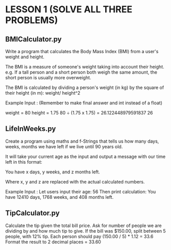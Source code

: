 # LESSON 1 (SOLVE ALL THREE PROBLEMS)

## BMICalculator.py

Write a program that calculates the Body Mass Index (BMI) from a user's weight and height.

The BMI is a measure of someone's weight taking into account their height. e.g. If a tall person and a short person both weigh the same amount, the short person is usually more overweight.

The BMI is calculated by dividing a person's weight (in kg) by the square of their height (in m):
weight/ height^2

Example Input : (Remember to make final answer and int instead of a float)

weight = 80
height = 1.75
80 ÷ (1.75 x 1.75) = 26.122448979591837
26

## LifeInWeeks.py

Create a program using maths and f-Strings that tells us how many days, weeks, months we have left if we live until 90 years old.

It will take your current age as the input and output a message with our time left in this format:

You have x days, y weeks, and z months left.

Where x, y and z are replaced with the actual calculated numbers.

Example Input :
Let users input their age: 56
Then print calculation: You have 12410 days, 1768 weeks, and 408 months left.

## TipCalculator.py

Calculate the tip given the total bill price. Ask for number of people we are dividing by and how much tip to give.
If the bill was $150.00, split between 5 people, with 12% tip. Each person should pay (150.00 / 5) \* 1.12 = 33.6
Format the result to 2 decimal places = 33.60
